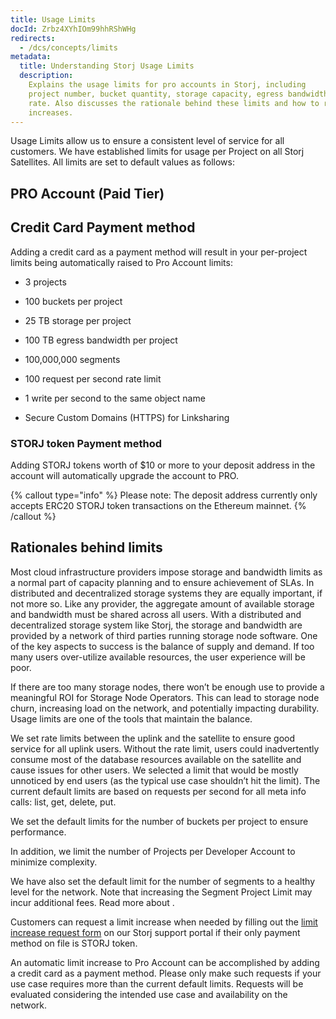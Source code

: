 ```yaml
---
title: Usage Limits
docId: Zrbz4XYhIOm99hhRShWHg
redirects:
  - /dcs/concepts/limits
metadata:
  title: Understanding Storj Usage Limits
  description:
    Explains the usage limits for pro accounts in Storj, including
    project number, bucket quantity, storage capacity, egress bandwidth, and request
    rate. Also discusses the rationale behind these limits and how to request limit
    increases.
---
```


Usage Limits allow us to ensure a consistent level of service for all customers. We have established limits for usage per Project on all Storj Satellites. All limits are set to default values as follows:

## PRO Account (Paid Tier)

## Credit Card Payment method

Adding a credit card as a payment method will result in your per-project limits being automatically raised to Pro Account limits:

- 3 projects

- 100 buckets per project

- 25 TB storage per project

- 100 TB egress bandwidth per project

- 100,000,000 segments

- 100 request per second rate limit

- 1 write per second to the same object name

- Secure Custom Domains (HTTPS) for Linksharing

### STORJ token Payment method

Adding STORJ tokens worth of $10 or more to your deposit address in the account will automatically upgrade the account to PRO.

{% callout type="info"  %}
Please note: The deposit address currently only accepts ERC20 STORJ token transactions on the Ethereum mainnet.
{% /callout %}

## Rationales behind limits

Most cloud infrastructure providers impose storage and bandwidth limits as a normal part of capacity planning and to ensure achievement of SLAs. In distributed and decentralized storage systems they are equally important, if not more so. Like any provider, the aggregate amount of available storage and bandwidth must be shared across all users. With a distributed and decentralized storage system like Storj, the storage and bandwidth are provided by a network of third parties running storage node software. One of the key aspects to success is the balance of supply and demand. If too many users over-utilize available resources, the user experience will be poor.

If there are too many storage nodes, there won’t be enough use to provide a meaningful ROI for Storage Node Operators. This can lead to storage node churn, increasing load on the network, and potentially impacting durability. Usage limits are one of the tools that maintain the balance.

We set rate limits between the uplink and the satellite to ensure good service for all uplink users. Without the rate limit, users could inadvertently consume most of the database resources available on the satellite and cause issues for other users. We selected a limit that would be mostly unnoticed by end users (as the typical use case shouldn’t hit the limit). The current default limits are based on requests per second for all meta info calls: list, get, delete, put.

We set the default limits for the number of buckets per project to ensure performance.

In addition, we limit the number of Projects per Developer Account to minimize complexity.

We have also set the default limit for the number of segments to a healthy level for the network. Note that increasing the Segment Project Limit may incur additional fees. Read more about [](docId:A4kUGYhfgGbVhlQ2ZHXVS).

Customers can request a limit increase when needed by filling out the [limit increase request form](https://supportdcs.storj.io/hc/en-us/requests/new?ticket_form_id=360000683212) on our Storj support portal if their only payment method on file is STORJ token.

An automatic limit increase to Pro Account can be accomplished by adding a credit card as a payment method. Please only make such requests if your use case requires more than the current default limits. Requests will be evaluated considering the intended use case and availability on the network.
